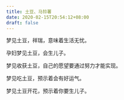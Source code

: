 ```yaml
---
title: 土豆、马铃薯
date: 2020-02-15T20:54:12+08:00
draft: false
---
```


梦见土豆，祥瑞，意味着生活无忧。<br>


孕妇梦见土豆，会生儿子。<br>


梦见收获土豆，自己的愿望要通过努力才能实现。<br>


梦见吃土豆，预示着会有好运气。<br>


梦见土豆开花，预示着你要生儿子。<br>
